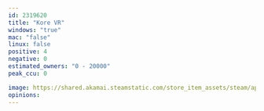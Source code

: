 ```yaml
---
id: 2319620
title: "Kore VR"
windows: "true"
mac: "false"
linux: false
positive: 4
negative: 0
estimated_owners: "0 - 20000"
peak_ccu: 0

image: https://shared.akamai.steamstatic.com/store_item_assets/steam/apps/2319620/header.jpg?t=1723557945
opinions:
---
```

